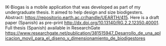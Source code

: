 IK-Biogas is a mobile application that was developed as part of my undergraduate thesis. It aimed to help design and size biodigesters.
Abstract: https://repositorio.earth.ac.cr/handle/UEARTH/415. 
Here is a draft paper (Spanish) as pre-print http://dx.doi.org/10.13140/RG.2.2.12350.40001. 
Full thesis (Spanish) available in ResearchGate https://www.researchgate.net/publication/381515947_Desarrollo_de_una_aplicacion_movil_para_el_diseno_y_dimensionamiento_de_biodigestores
